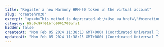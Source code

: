 ```yaml
---
title: "Register a new Harmony HRM-20 token in the virtual account"
slug: "createhrm20"
excerpt: "<p><b>This method is deprecated.<br/>Use <a href=\"#operation/registerErc20Token\">this method</a> instead.</b></p><br/>\n<h4>2 credits per API call.</h4>\n<p>First step to create new HRM20 token with given supply on ONE blockchain with support of Tatum's private ledger.<br/>\n<br/>\n<br/>\nThis method only creates Tatum Private ledger virtual currency with predefined parameters. It will not generate any blockchain smart contract.<br/>\nThe whole supply of HRM20 token is stored in the customer's newly created account. Then it is possible to create new Tatum accounts with HRM20 token name as account's currency.<br/>\nNewly created account is frozen until the specific HRM20 smart contract address is linked with the Tatum virtual currency, representing the token.<br/>\nOrder of the steps to create HRM20 smart contract with Tatum private ledger support:\n<ol>\n<li><a href=\"#operation/registerErc20Token\">Register HRM20 token</a> - creates a virtual currency within Tatum</li>\n<li><a href=\"#operation/Erc20Deploy\">Deploy HRM20 smart contract</a> - create new HRM20 smart contract on the blockchain</li>\n<li><a href=\"#operation/storeTokenAddress\">Store HRM20 smart contract address</a> - link newly created HRM20 smart contract address with Tatum virtual currency - this operation enables frozen account and enables ledger synchronization for HRM20 Tatum accounts</li>\n</ol>\nThere is a helper method <a href=\"#operation/Erc20Deploy\">Deploy ONE HRM20 Smart Contract to Blockchain and Ledger</a>, which wraps first 2 steps into 1 method.<br/>\nAddress on the blockchain, where all initial supply will be transferred, can be defined via the address or xpub and derivationIndex. When xpub is present, the account connected to this virtualCurrency will be set as the account's xpub.\n</p>"
category: 65c0c89f01bfc0001709afa1
hidden: false
createdAt: "Mon Feb 05 2024 11:38:10 GMT+0000 (Coordinated Universal Time)"
updatedAt: "Mon Feb 05 2024 11:38:15 GMT+0000 (Coordinated Universal Time)"
---
```

